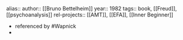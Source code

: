 alias::
author:: [[Bruno Bettelheim]]
year:: 1982
tags:: book, [[Freud]], [[psychoanalysis]]
rel-projects:: [[AMT]], [[EFA]], [[Inner Beginner]]



- referenced by #Wapnick
-
